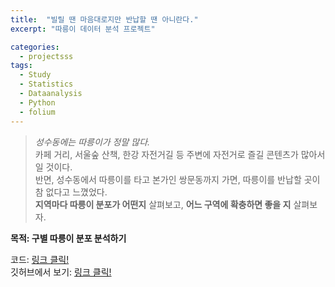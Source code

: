 ```yaml
---
title:  "빌릴 땐 마음대로지만 반납할 땐 아니란다."
excerpt: "따릉이 데이터 분석 프로젝트"

categories:
  - projectsss
tags:
  - Study
  - Statistics
  - Dataanalysis
  - Python
  - folium
---
```

> *성수동에는 따릉이가 정말 많다.*  
카페 거리, 서울숲 산책, 한강 자전거길 등 주변에 자전거로 즐길 콘텐츠가 많아서 일 것이다.  
반면, 성수동에서 따릉이를 타고 본가인 쌍문동까지 가면, 따릉이를 반납할 곳이 참 없다고 느꼈었다.  
**지역마다 따릉이 분포가 어떤지** 살펴보고, **어느 구역에 확충하면 좋을 지** 살펴보자.

**목적: 구별 따릉이 분포 분석하기**

코드: [링크 클릭!](https://nbviewer.jupyter.org/gist/Sean-Parkk/7264e35c764a53ef85ef3ba0dc626ed8)  
깃허브에서 보기: [링크 클릭!](https://github.com/Sean-Parkk/Projects/blob/master/cafe_in_seongsu/cafe_in_seongsu.ipynb)
